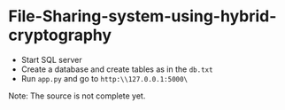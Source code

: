 # File-Sharing-system-using-hybrid-cryptography
- Start SQL server
- Create a database and create tables as in the `db.txt`
- Run `app.py` and go to `http:\\127.0.0.1:5000\`

Note: The source is not complete yet.
